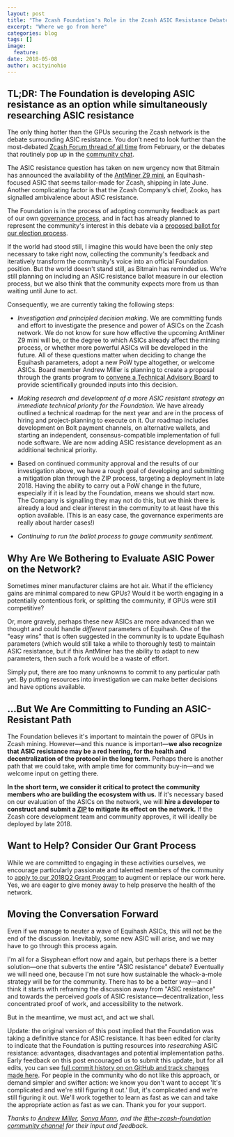 ```yaml
---
layout: post
title: "The Zcash Foundation's Role in the Zcash ASIC Resistance Debate"
excerpt: "Where we go from here"
categories: blog
tags: []
image:
  feature:
date: 2018-05-08
author: acityinohio
---
```


## TL;DR: The Foundation is developing ASIC resistance as an option while simultaneously researching ASIC resistance

The only thing hotter than the GPUs securing the Zcash network is the debate surrounding ASIC resistance. You don’t need to look further than the most-debated [Zcash Forum thread of all time](https://forum.z.cash/t/let-s-talk-about-asic-mining/27353) from February, or the debates that routinely pop up in the [community chat](https://chat.zcashcommunity.com/).

The ASIC resistance question has taken on new urgency now that Bitmain has announced the availability of the [AntMiner Z9 mini](https://twitter.com/BITMAINtech/status/992034662875779072), an Equihash-focused ASIC that seems tailor-made for Zcash, shipping in late June. Another complicating factor is that the Zcash Company’s chief, Zooko, has signalled ambivalence about ASIC resistance.

The Foundation is in the process of adopting community feedback as part of our own [governance process](https://github.com/ZcashFoundation/Elections), and in fact has already planned to represent the community's interest in this debate via a [proposed ballot for our election process](https://github.com/ZcashFoundation/Elections/pull/1).

If the world had stood still, I imagine this would have been the only step necessary to take right now, collecting the community's feedback and iteratively transform the community's voice into an official Foundation position. But the world doesn't stand still, as Bitmain has reminded us. We’re still planning on including an ASIC resistance ballot measure in our election process, but we also think that the community expects more from us than waiting until June to act.

Consequently, we are currently taking the following steps: 

- _Investigation and principled decision making._ We are committing funds and effort to investigate the presence and power of ASICs on the Zcash network. We do not know for sure how effective the upcoming AntMiner Z9 mini will be, or the degree to which ASICs already affect the mining process, or whether more powerful ASICs will be developed in the future. All of these questions matter when deciding to change the Equihash parameters, adopt a new PoW type altogether, or welcome ASICs. Board member Andrew Miller is planning to create a proposal through the grants program to [convene a Technical Advisory Board](https://freedom-to-tinker.com/2015/05/11/bitcoin-faces-a-crossroads-needs-an-effective-decision-making-process/) to provide scientifically grounded inputs into this decision.

- _Making research and development of a more ASIC resistant strategy an immediate technical priority for the Foundation._ We have already outlined a technical roadmap for the next year and are in the process of hiring and project-planning to execute on it. Our roadmap includes development on Bolt payment channels, on alternative wallets, and starting an independent, consensus-compatible implementation of full node software. We are now adding ASIC resistance development as an additional technical priority.

- Based on continued community approval and the results of our investigation above, we have a rough goal of developing and submitting a mitigation plan through the ZIP process, targeting a deployment in late 2018. Having the ability to carry out a PoW change in the future, especially if it is lead by the Foundation, means we should start now. The Company is signalling they may not do this, but we think there is already a loud and clear interest in the community to at least have this option available. (This is an easy case, the governance experiments are really about harder cases!)

- _Continuing to run the ballot process to gauge community sentiment._

## Why Are We Bothering to Evaluate ASIC Power on the Network?

Sometimes miner manufacturer claims are hot air. What if the efficiency gains are minimal compared to new GPUs? Would it be worth engaging in a potentially contentious fork, or splitting the community, if GPUs were still competitive?

Or, more gravely, perhaps these new ASICs are more advanced than we thought and could handle _different_ parameters of Equihash. One of the "easy wins" that is often suggested in the community is to update Equihash parameters (which would still take a while to thoroughly test) to maintain ASIC resistance, but if this AntMiner has the ability to adapt to new parameters, then such a fork would be a waste of effort.

Simply put, there are too many unknowns to commit to any particular path yet. By putting resources into investigation we can make better decisions and have options available.

## ...But We Are Committing to Funding an ASIC-Resistant Path

The Foundation believes it's important to maintain the power of GPUs in Zcash mining. However—and this nuance is important—**we also recognize that ASIC resistance may be a red herring, for the health and decentralization of the protocol in the long term.** Perhaps there is another path that we could take, with ample time for community buy-in—and we welcome input on getting there.

**In the short term, we consider it critical to protect the community members who are building the ecosystem with us.** If it's necessary based on our evaluation of the ASICs on the network, we will **hire a developer to construct and submit a [ZIP](https://github.com/zcash/zips) to mitigate its effect on the network.** If the Zcash core development team and community approves, it will ideally be deployed by late 2018.

## Want to Help? Consider Our Grant Process

While we are committed to engaging in these activities ourselves, we encourage particularly passionate and talented members of the community to [apply to our 2018Q2 Grant Program](https://github.com/ZcashFoundation/GrantProposals-2018Q2) to augment or replace our work here. Yes, we are eager to give money away to help preserve the health of the network.

## Moving the Conversation Forward

Even if we manage to neuter a wave of Equihash ASICs, this will not be the end of the discussion. Inevitably, some new ASIC will arise, and we may have to go through this process again.

I'm all for a Sisyphean effort now and again, but perhaps there is a better solution—one that subverts the entire "ASIC resistance" debate? Eventually we will need one, because I'm not sure how sustainable the whack-a-mole strategy will be for the community. There has to be a better way—and I think it starts with reframing the discussion away from "ASIC resistance" and towards the perceived _goals_ of ASIC resistance—decentralization, less concentrated proof of work, and accessibility to the network.

But in the meantime, we must act, and act we shall.

Update: the original version of this post implied that the Foundation was taking a definitive stance for ASIC resistance. It has been edited for clarity to indicate that the Foundation is putting resources into *researching* ASIC resistance: advantages, disadvantages and potential implementation paths. Early feedback on this post encouraged us to submit this update, but for all edits, you can see [full commit history on on GitHub and track changes made here](https://github.com/ZcashFoundation/zcashfoundation.github.io/commits/master). For people in the community who do not like this approach, or demand simpler and swifter action: we know you don't want to accept 'It's complicated and we're still figuring it out.' But, it's complicated and we're still figuring it out. We'll work together to learn as fast as we can and take the appropriate action as fast as we can. Thank you for your support.

_Thanks to [Andrew Miller](https://twitter.com/socrates1024), [Sonya Mann](https://twitter.com/sonyaellenmann), and the [#the-zcash-foundation community channel](https://chat.zcashcommunity.com/channel/the-zcash-foundation) for their input and feedback._

